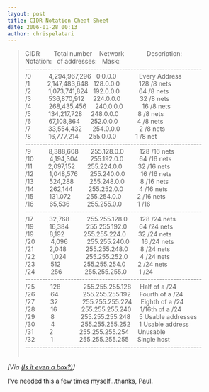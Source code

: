 ```yaml
---
layout: post
title: CIDR Notation Cheat Sheet
date: 2006-01-28 00:13
author: chrispelatari
---
```


<blockquote>
  <p>CIDR        Total number    Network  
             Description:<br />Notation:  
   of addresses:  
   Mask:<br />--------------------------------------------------------------<br />/0  
          4,294,967,296   0.0.0.0    
           Every Address<br />/1      
      2,147,483,648   128.0.0.0        
     128 /8 nets<br />/2          
  1,073,741,824   192.0.0.0           64 
  /8 nets<br />/3          536,870,912    
   224.0.0.0           32 /8 nets<br />/4  
          268,435,456     240.0.0.0  
           16 /8 nets<br />/5        
    134,217,728     248.0.0.0        
     8 /8 nets<br />/6          
  67,108,864      252.0.0.0          
   4 /8 nets<br />/7          33,554,432  
      254.0.0.0           2 /8 
  nets<br />/8          16,777,214      
  255.0.0.0           1 /8 
  net<br />--------------------------------------------------------------<br />/9  
          8,388,608      
   255.128.0.0         128 /16 nets<br />/10  
         4,194,304      
   255.192.0.0         64 /16 nets<br />/11  
         2,097,152      
   255.224.0.0         32 /16 nets<br />/12  
         1,048,576      
   255.240.0.0         16 /16 nets<br />/13  
         524,288        
   255.248.0.0         8 /16 nets<br />/14  
         262,144        
   255.252.0.0         4 /16 nets<br />/15  
         131.072        
   255.254.0.0         2 /16 nets<br />/16  
         65,536          
  255.255.0.0         1 
  /16<br />--------------------------------------------------------------<br />/17  
         32,768          
  255.255.128.0       128 /24 nets<br />/19    
       16,384          
  255.255.192.0       64 /24 nets<br />/19      
     8,192           255.255.224.0  
       32 /24 nets<br />/20        
   4,096           255.255.240.0    
     16 /24 nets<br />/21         2,048  
           255.255.248.0       8 
  /24 nets<br />/22         1,024      
       255.255.252.0       4 /24 
  nets<br />/23         512        
       255.255.254.0       2 /24 
  nets<br />/24         256        
       255.255.255.0       1 
  /24<br />--------------------------------------------------------------<br />/25  
         128            
   255.255.255.128     Half of a /24<br />/26    
       64              
  255.255.255.192     Fourth of a /24<br />/27      
     32              
  255.255.255.224     Eighth of a /24<br />/28      
     16              
  255.255.255.240     1/16th of a /24<br />/29      
     8              
   255.255.255.248     5 Usable addresses<br />/30  
         4              
   255.255.255.252     1 Usable address<br />/31    
       2              
   255.255.255.254     Unusable<br />/32      
     1              
   255.255.255.255     Single 
  host<br />--------------------------------------------------------------<br /></p><img height="1" src="http://sms-forums.com/aggbug.aspx?PostID=18" width="1" /></blockquote>
<p><i>[Via <a href="http://sms-forums.com/blogs/pmurphy/archive/2006/01/26/18.aspx">(Is it 
even a box?)</a>]</i> </p>
<p>I've needed this a few times myself...thanks, Paul.</p>
